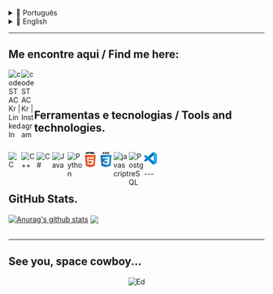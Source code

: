 <div>
 <details>
  <summary>🌊 Português</summary>

  ### Ei, tudo bem? Meu nome é Matheus Marcolino e seja bem-vindo ao meu github! ✌️ 

  ## Eu sou um aluno de Ciência da Computação e desenvolvedor de softwares!

  - 🎓 Eu estou atualmente cursando o segundo período do curso de Ciência da Computação na PUC-MG.
  - 🎼 Mais um pouco sobre mim: Eu toco guitarra e baixo no meu tempo livre!
   </details>
 
  <details>
    <summary>🗽 English</summary>

  ### Hey, how you're doing? I'm Matheus Marcolino and welcome to my github! ✌️ 

  ## I´m a computer science student and software developer!

  - 🎓 I'm currently on the second period of my Computer Science degree at PUC-Minas.
  - 🎼 More about me: I love to play guitar and bass!
   
  </details>
</div>

---
 ## Me encontre aqui / Find me here:
<div>

  [<img align="left" alt="codeSTACKr | LinkedIn" width="5%" src="https://cdn-icons-png.flaticon.com/512/174/174857.png" />][linkedin]
  [<img align="left" alt="codeSTACKr | Instagram" width="5%" src="https://cdn-icons-png.flaticon.com/512/174/174855.png" />][instagram]

  [linkedin]: https://www.linkedin.com/in/matheus-marcolino-a17741208/
  [instagram]: https://www.instagram.com/mmarcolino_/?hl=en
<br />
</div>
<br />

## Ferramentas e tecnologias / Tools and technologies.
<div style="display: inline_block"><br>
  <img align="left" alt="C" width="5%" src="https://upload.wikimedia.org/wikipedia/commons/thumb/1/18/C_Programming_Language.svg/1200px-C_Programming_Language.svg.png" />
  <img align="left" alt="C++" width="6%" src="https://sdtimes.com/wp-content/uploads/2018/03/cpppp.png" />
 <img align="left" alt="C#" width="6%" src="https://iconape.com/wp-content/files/sh/51404/svg/c--4.svg" />
  <img align="left" alt="Java" width="6%" src="https://images.vexels.com/media/users/3/166401/isolated/lists/b82aa7ac3f736dd78570dd3fa3fa9e24-java-programming-language-icon.png" />
  <img align="left" alt="Python" width="6%" src="https://cdn3.iconfinder.com/data/icons/logos-and-brands-adobe/512/267_Python-512.png" />
  <img align="left" alt="HTML5" width="6%" src="https://raw.githubusercontent.com/github/explore/80688e429a7d4ef2fca1e82350fe8e3517d3494d/topics/html/html.png" />
  <img align="left" alt="css3" width="6%" src="https://raw.githubusercontent.com/github/explore/80688e429a7d4ef2fca1e82350fe8e3517d3494d/topics/css/css.png" />
  <img align="left" alt="javascript" width="6%"   src="https://cdn.iconscout.com/icon/free/png-256/javascript-2038874-1720087.png" />
  <img align="left" alt="PostgreSQL" width="6%" src="https://cdn.iconscout.com/icon/free/png-256/postgresql-226047.png"/>
  <img align="left" alt="Visual Studio Code" width="5%" src="https://raw.githubusercontent.com/github/explore/80688e429a7d4ef2fca1e82350fe8e3517d3494d/topics/visual-studio-code/visual-studio-code.png" />
</div>
<br />
<br />
---

## GitHub Stats.
<div>
  <a href="https://github.com/mmarcolino?tab=repositories" target="_blank"><img height="180em" align="center" src="https://github-readme-stats.vercel.app/api?username=mmarcolino&show_icons=true&include_all_commits=true&theme=dracula" alt="Anurag's github   stats" /></a>
  <a href="https://github.com/mmarcolino?tab=repositories" target="_blank"><img height="180em" align="center" src="https://github-readme-stats.vercel.app/api/top-langs/?username=mmarcolino&layout=compact&theme=dracula&langs_count=12" /></a>
</div>

<br />

---
   ## See you, space cowboy...
   <p align="center">
   <img align="center" alt="Ed" width="400px" src="https://64.media.tumblr.com/51d98865d8113e0e00943bf52b85fce5/tumblr_pwtjfx2HE51vpvdbgo1_500.gifv" />
   </p>
